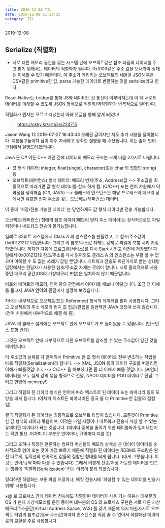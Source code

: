 ```yaml
---
title: 2019-12-08 TIL
date: 2019-12-08 21:28:23
category: TIL
---
```


2019-12-08


## Serialize (직렬화)


- 서로 다른 메모리 공간을 갖는 시스템 간에 오브젝트같은 참조 타입의 데이터를 주고 받기 위해서는 데이터의 직렬화가 필수다. 0xf000같은 주소 값을 보내봐야 상대는 이해할 수 없기 때문이다. 이 주소가 가리키는 오브젝트의 내용을 JSON 혹은 CSV같은 primitive한 값, parse 가능한 데이터로 변환하는 것을 serialize라고 한다.

React Native는 bridge를 통해 JS와 네이티브 간 통신이 이루어지는데 이 때 서로의 데이터를 이해할 수 있도록 JSON 형식으로 직렬화/역직렬화가 반복적으로 일어난다.

직렬화가 뭔지는 모르고 지냈는데 아래 댓글을 통해 알게 되었다!

> https://okky.kr/article/224715


 Jason Wang  12
2016-07-27 16:40:43
오래된 글이지만 저도 추가 내용을 달아봅니다.
지붕뚫고높이차 님이 아주 자세하고 정확한 설명을 해 주셨습니다.
저는 좀더 언어 관점에서 설명드리겠습니다.


Java 든 C# 이든 C++ 이던 간에 데이터의 메모리 구조는 크게 다음 2가지로 나뉩니다.
- 값 형식 데이터: integer, float(single), charactor(또는 char 의 집합인 string) 등
- 오브젝트(레퍼런스) 형식 데이터: 메모리 번지(주소, Address)값 --> 주소값을 최종적으로 따라가면 값 형식 데이터를 참조 하게 됨. (C/C++) 또는 언어 차원에서 이 과정을 생략해줌 (C#, JAVA) --> 클래스의 인스턴스는 해당 프로세스의 메모리 상에서만 유효한 번지 주소를 갖는 오브젝트(레퍼런스) 데이터.

이 중에 '저장/전송 가능한 데이터' 는 당연하게도 값 형식 데이터만 전송 가능합니다.


오브젝트(레퍼런스) 형태의 참조 데이터(메모리 번지 주소 데이터)는 상식적으로도 파일 저장이나 네트워크 전송이 불가능합니다.


일례로 32비트 시스템에서 Class A 의 인스턴스를 만들었고, 그 참조/주소값이 0x00121212 이었습니다.
그리고 이 참조/주소값 자체도 강제로 파일에 포함 시켜 저장하였습니다.
하지만 다음에 프로그램(서비스)를 다시 Start 시키고 이전에 저장했던 파일에서 0x00121212 참조/주소를 다시 읽어와도 클래스 A 의 인스턴스는 부활 할 수 없으며 이해할 수 도 없는 쓰레기 값일 뿐입니다.
네트워크 전송도 마찬가지로 받는 상대방 입장에서는 전달자가 사용한 참조/주소값 자체는 무의미 합니다. 서로 물리적으로 사용중인 메모리 공간(OS의 가상메모리 포함)은 일치하지 않기 때문입니다.


비트와 바이트와 메모리, 언어 등의 관점에서 이야기를 해보니 이렇습니다.
조금 더 이해를 돕고자 JAVA 언어의 관점에서 설명해 보겠습니다.


자바는 내부적으로 오브젝트(또는 Reference) 형식의 데이터를 많이 사용합니다.
그리고 오브젝트의 주소 메모리 번지 값 접근/편집을 일반적인 JAVA 코딩에 쓰지 않습니다.
(언어 차원에서 내부적으로 해결 해 줌)


JAVA 의 클래스 설계에는 오브젝트 안에 오브젝트가 또 들어있을 수 있습니다. (인스턴스 포함 관계)

그것은 오브젝트 안에 내부적으로 다른 오브젝트를 참조할 수 있는 주소값이 담긴 것을 의미합니다.


이 주소값의 실체를 다 끌어와서 Primitive 한 값 형식 데이터로 전부 변조하는 작업을 바로 직렬화(Serialization)라 합니다.
--> XML, JSON 등의 데이터 구조를 떠올리면 이해가 빠를것입니다.
--> C/C++ 을 해보셨다면 좀 더 이해가 빠를 것입니다. (포인터 데이터를 모두 실제 값의 묶음 형식으로 전달, NPOD 데이터를 POD 데이터로 전달, 그리고 한방에 memcpy!)


그리고 직렬화 된 데이터 형식은 언어에 따라 텍스트로 된 데이터 또는 바이너리 등의 모양을 띄게 됩니다. (어차피 텍스트든 바이너리든 결국 둘 다 Primitive 한 값들의 집합임)


결국 직렬화가 된 데이터는 최종적으로 오브젝트 타입이 없습니다. 모든것이 Primitive 한 값 형식의 데이터 묶음이며, 이것은 파일 저장이나 네트워크 전송시 파싱 할 수 있는 유의미한 데이터가 되는 것입니다. (데이터 중복을 줄이기 위한 테이블화가 일어나는지는 확인 필요. 어차피 이 부분은 언어마다, 규약마다 다를 것)


그리고 또하나 특징은 현존하는 컴퓨터 머신들의 메모리 설계상 큰 데이터 덩어리를 순차적으로 읽어 오는 것이 가장 빠르기 때문에 직렬화 된 데이터는 RDBMS 구조랑은 완전 다르게, 일직선의 연속적인 값들의 집합인 형태를 띄게 됩니다. (대게 그렇습니다. 이것도 언어/규약 마다 다를 수 있습니다)
그래서 이렇게 전송/저장 가능한 데이터를 만드는 행위에 '직렬화(Serialization)' 라는 이름이 붙게 되었습니다.



정리하면 직렬화는 보통 파일 저장이나, 패킷 전송시에 '파싱할 수 있는 데이터를 만들기 위해' 사용됩니다.

+@ 로 프로세스 간에 데이터 전송에도 직렬화된 데이터가 사용 되는 이유는
대부분의 OS 가 현재 가상메모리를 운영 중이며 대부분의 OS 의 프로세스 구현은 서로 다른 가상메모리주소공간(Virtual Address Space, VAS) 를 갖기 때문에 역시 마찬가지로 오브젝트 타입의 참조값(결국 주소값)데이터 인스턴스를 직접 줄 수 없어서 직렬화된 데이터로의 교환을 주로 사용합니다.

